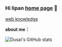 ### Hi lipan [home page](http://8.133.162.30) 👋

[web knowledge](http://8.133.162.30/web-knowledge)

**about me：**

![Dusai's GitHub stats](https://github-readme-stats.vercel.app/api?username=lipan16&show_icons=true&theme=radical)
